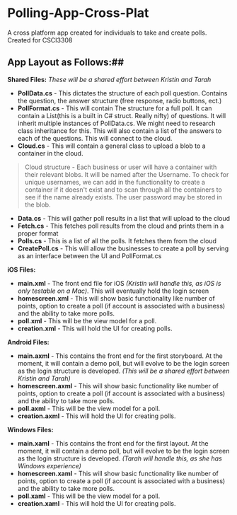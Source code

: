 
# Polling-App-Cross-Plat
A cross platform app created for individuals to take and create polls. Created for CSCI3308

## App Layout as Follows:##

__Shared Files:__
_These will be a shared effort between Kristin and Tarah_
* __PollData.cs__ - This dictates the structure of each poll question. Contains the question, the answer structure (free response, radio              buttons, ect.) 
* __PollFormat.cs__ - This will contain The structure for a full poll. It can contain a List(this is a built in C# struct. Really nifty) of questions. It will inherit multiple instances of PollData.cs. We might need to research class inheritance for this. This will also contain a list of the answers to each of the questions. This will connect to the cloud.
* __Cloud.cs__ - This will contain a general class to upload a blob to a container in the cloud.

> Cloud structure - Each business or user will have a container with their relevant blobs. It will be named after the Username. To  check for unique usernames, we can add in the functionality to create a container if it doesn't exist and to scan through all the containers to see if the name already exists. The user password may be stored in the blob.
 * __Data.cs__ - This will gather poll results in a list that will upload to the cloud
 * __Fetch.cs__ - This fetches poll results from the cloud and prints them in a proper format
 * __Polls.cs__ - This is a list of all the polls. It fetches them from the cloud
 * __CreatePoll.cs__ - This will allow the businesses to create a poll by serving as an interface between the UI and PollFormat.cs
 
__iOS Files:__
* __main.xml__ - The front end file for iOS _(Kristin will handle this, as iOS is only testable on a Mac)_. This will eventually hold the login screen
* __homescreen.xml__ - This will show basic functionality like number of points, option to create a poll (if account is associated with a business) and the ability to take more polls. 
* __poll.xml__ - This will be the view model for a poll.
* __creation.xml__ - This will hold the UI for creating polls.
    
__Android Files:__ 
* __main.axml__ - This contains the front end for the first storyboard. At the moment, it will contain a demo poll, but will evolve to be the login screen as the login structure is developed. _(This will be a shared effort between Kristin and Tarah)_
* __homescreen.axml__ - This will show basic functionality like number of points, option to create a poll (if account is associated with a business) and the ability to take more polls. 
* __poll.axml__ - This will be the view model for a poll.
* __creation.axml__ - This will hold the UI for creating polls.
  
__Windows Files:__
* __main.xaml__ - This contains the front end for the first layout. At the moment, it will contain a demo poll, but will evolve to be the login screen as the login structure is developed. _(Tarah will handle this, as she has Windows experience)_
* __homescreen.xaml__ - This will show basic functionality like number of points, option to create a poll (if account is associated with a business) and the ability to take more polls. 
* __poll.xaml__ - This will be the view model for a poll.
* __creation.xaml__ - This will hold the UI for creating polls.
